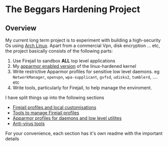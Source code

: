 # The Beggars Hardening Project

## Overview
My current long term project is to experiment with building a high-security Os using [Arch Linux](https://www.archlinux.org). Apart from a commercial Vpn, disk encryption ... etc, the project basically consists of the following parts:
1. Use Firejail to sandbox **ALL** top level applications
1. My [apparmor enabled version](https://aur.archlinux.org/pkgbase/linux-hardened-apparmor/)  of the linux-hardened kernel
1. Write restrictive Apparmor profiles for sensitive low level daemons. eg `NetworkManager`, `openvpn`, `wpa-supplicant`, `gvfsd`, `udisks2`, `tumblerd`, .... etc
1. Write tools, particularly for Firejail, to help manage the enviroment.

I have split things up into the following sections
* [Firejail profiles and local customisations](https://github.com/Irvinehimself/TheBeggarsHardeningProject/tree/master/Firejail)
* [Tools to manage Firejail profiles](https://github.com/Irvinehimself/TheBeggarsHardeningProject/tree/master/FjTools)
* [Apparmor profiles for daemons and low level utilites](https://github.com/Irvinehimself/TheBeggarsHardeningProject/tree/master/AppArmor)
* [Anti-virus tools](https://github.com/Irvinehimself/TheBeggarsHardeningProject/tree/master/AvScanner)

For your convenience, each section has it's own readme with the important details


